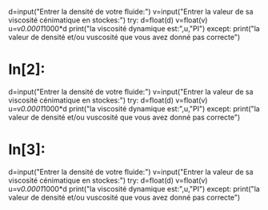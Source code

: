 d=input("Entrer la densité de votre fluide:")
v=input("Entrer la valeur de sa viscosité cénimatique en stockes:")
try:
   d=float(d)
   v=float(v)
   u=v*0.0001*1000*d
   print("la viscosité dynamique est:",u,"PI")
except:
   print("la valeur de densité et/ou vuscosité que vous avez donné pas correcte")


# In[2]:


d=input("Entrer la densité de votre fluide:")
v=input("Entrer la valeur de sa viscosité cénimatique en stockes:")
try:
   d=float(d)
   v=float(v)
   u=v*0.0001*1000*d
   print("la viscosité dynamique est:",u,"PI")
except:
   print("la valeur de densité et/ou vuscosité que vous avez donné pas correcte")


# In[3]:


d=input("Entrer la densité de votre fluide:")
v=input("Entrer la valeur de sa viscosité cénimatique en stockes:")
try:
   d=float(d)
   v=float(v)
   u=v*0.0001*1000*d
   print("la viscosité dynamique est:",u,"PI")
except:
   print("la valeur de densité et/ou vuscosité que vous avez donné pas correcte")
